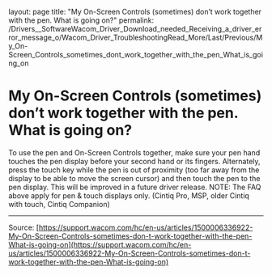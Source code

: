 layout: page
title: "My On-Screen Controls (sometimes) don’t work together with the pen. What is going on?"
permalink: /Drivers__SoftwareWacom_Driver_Download_needed_Receiving_a_driver_error_message_o/Wacom_Driver_TroubleshootingRead_More/Last/Previous/My_On-Screen_Controls_sometimes_dont_work_together_with_the_pen_What_is_going_on

# My On-Screen Controls (sometimes) don’t work together with the pen. What is going on?

To use the pen and On-Screen Controls together, make sure your pen hand touches the pen display before your second hand or its fingers. Alternately, press the touch key while the pen is out of proximity (too far away from the display to be able to move the screen cursor) and then touch the pen to the pen display. This will be improved in a future driver release.
NOTE: The FAQ above apply for pen & touch displays only. (Cintiq Pro, MSP, older Cintiq with touch, Cintiq Companion)

---
Source: [https://support.wacom.com/hc/en-us/articles/1500006336922-My-On-Screen-Controls-sometimes-don-t-work-together-with-the-pen-What-is-going-on](https://support.wacom.com/hc/en-us/articles/1500006336922-My-On-Screen-Controls-sometimes-don-t-work-together-with-the-pen-What-is-going-on)
